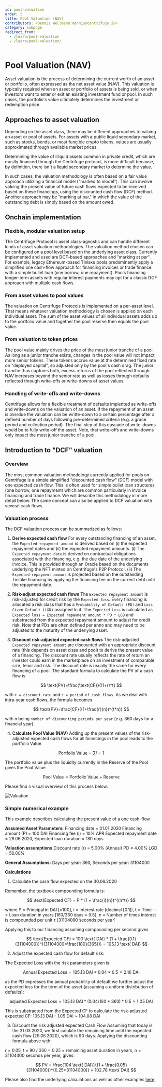 ```yaml
---
id: pool-valuation
order: 5
title: Pool Valuation (NAV)
contributors: <Dennis Wellmann:dennis@centrifuge.io>
category: subpage
redirect_from:
  - /learn/pool-valuation
  - /learn/pool-valuation/
---
```


# Pool Valuation (NAV)

Asset valuation is the process of determining the current worth of an asset or portfolio, often expressed as the net asset value (NAV). This valuation is typically required when an asset or portfolio of assets is being sold, or when investors want to enter or exit an existing investment fund or pool. In such cases, the portfolio's value ultimately determines the investment or redemption price.

## Approaches to asset valuation

Depending on the asset class, there may be different approaches to valuing an asset or pool of assets. For assets with a public liquid secondary market, such as stocks, bonds, or most fungible crypto tokens, values are usually approximated through available market prices.

Determining the value of illiquid assets common in private credit, which are mostly financed through the Centrifuge protocol, is more difficult because, by definition, there isn't a liquid secondary market to determine the value.

In such cases, the valuation methodology is often based on a fair value approach utilizing a financial model ("marked to model"). This can involve valuing the present value of future cash flows expected to be received based on these financings, using the discounted cash flow (DCF) method. Another approach may be "marking at par," in which the value of the outstanding debt is simply based on the amount owed.

## Onchain implementation

### Flexible, modular valuation setup

The Centrifuge Protocol is asset class-agnostic and can handle different kinds of asset valuation methodologies. The valuation method chosen can be configured on a pool level based on the underlying asset class. Currently implemented and used are DCF-based approaches and "marking at par". For example, legacy Ethereum-based Tinlake pools predominantly apply a simplified one cash-flow approach for financing invoices or trade finance with a simple bullet loan (one borrow, one repayment). Pools financing longer-term assets with regular interest payments may opt for a classic DCF approach with multiple cash flows.

### From asset values to pool values

The valuation on Centrifuge Protocols is implemented on a per-asset level. That means whatever valuation methodology is chosen is applied on each individual asset. The sum of the asset values of all individual assets adds up to the portfolio value and together the pool reserve then equals the pool value.

### From valuation to token prices

The pool value mainly drives the price of the most junior tranche of a pool. As long as a junior tranche exists, changes in the pool value will not impact more senior tokens. These tokens accrue value at the determined fixed rate on "deployed capital", so adjusted only by the pool's cash drag. The junior tranche thus captures both, excess returns of the pool reflected through NAV increases beyond the senior rate as well as losses through defaults reflected through write-offs or write-downs of asset values.

### Handling of write-offs and write-downs

Centrifuge allows for a flexible treatment of defaults implented as write-offs and write-downs on the valuation of an asset. If the repayment of an asset is overdue the valuation can be writte-down to a certain percentage after a defined number of days following pre-determined criteria (e.g. a grace period and collection period). The final step of this cascade of write-downs would be to fully write-off the asset. Note, that write-offs and write-downs only impact the most junior tranche of a pool.

## Introduction to "DCF" valuation

### Overview

The most common valuation methodology currently applied for pools on Centrifuge is a simple simplified "discounted cash flow" (DCF) model with one expected cash flow. This is often used for simple bullet loan structures (one borrow, one repayment) which are common particularly in invoice financing and trade finance. We will describe this methodology in more detail below. The same concept can also be applied to DCF valuation with several cash flows.

### Valuation process

The DCF valuation process can be summarized as follows:

1. **Derive expected cash flow**
   For every outstanding financing of an asset, the `Expected repayment amount` is derived based on (i) the expected repayment dates and (ii) the expected repayment amounts.
   (i) The `Expected repayment date` is derived on contractual obligations associated with the financing, e.g. the due date of the underlying invoice. This is provided through an Oracle based on the documents underlying the NFT minted on Centrifuge's P2P Protocol.
   (ii) The `Expected repayment amount` is projected based on the outstanding Tinlake financing by applying the financing fee on the current debt until the repayment date.

2. **Risk-adjust expected cash flows**
   The `Expected repayment amount` is risk-adjusted for credit risk by the `Expected loss`. Every financing is allocated a risk class that has a `Probability of Default (PD)` and `Loss Given Default (LGD)` assigned to it. The `Expected Loss` is calculated as `Expected loss = Expected repayment amount * PD * LGD` and substracted from the expected repayment amount to adjust for credit risk. Note that PDs are often defined per anno and may need to be adjusted to the maturity of the underlying asset.

3. **Discount risk-adjusted expected cash flows**
   The risk-adjusted `Expected repayment amount` are discounted with an appropriate discount rate (this depends on asset class and pool) to derive the present value of a financing. The discount rate usually reflects the rate of return an investor could earn in the marketplace on an investment of comparable size, tenor and risk. The discount rate is usually the same for every financing of a pool.
   The standard formula to calculate the PV of a cash flow is:

$$
\text{PV}=\frac{\text{CF}}{(1+r)^t}
$$

with `r = discount rate` and `t = period of cash flows`. As we deal with intra-year cash flows, the formula becomes

$$
\text{PV}=\frac{CF}{(1+\frac{r}{n})^{t*n}}
$$

with $n$ being `number of discounting periods per year` (e.g. 360 days for a financial year).

4. **Calculate Pool Value (NAV)**
   Adding up the present values of the risk-adjusted expected cash flows for all financings in the pool leads to the portfolio Value.

$$
\text{Portfolio Value} = \sum{i=1}{}{}
$$

The portfolio value plus the liquidity currently in the Reserve of the Pool gives the Pool Value.

$$
\text{Pool Value} = \text{Portfolio Value} + \text{Reserve}
$$

Please find a visual overview of this process below:

![Valuation](./images/calculate_NAV.png#width=80%;)

### Simple numerical example

This example describes calculating the present value of a one cash-flow

**Assumed Asset Parameters:**
Financing date = 01.01.2020
Financing amount (P) = 100 DAI
Financing fee (i) = 10% APR
Expected repayment date = 29.06.2020,
Expected loan duration = 180 days

**Valuation assumptions**
Discount rate (r) = 5.00%
(Annual) PD = 4.00%
LGD = 50.00%

**General Assumptions:**
Days per year: 360,
Seconds per year: 31104000

**Calculations**

1. Calculate the cash flow expected on the 30.06.2020

Remember, the textbook compounding formula is:

$$
\text{Expected CF} = P * (1 + \frac{i}{n})^{(n*t)}
$$

where
P = Principal in DAI [=100],
i = Interest rate (decimal [0.1]),
t = Time --> Loan duration in years [180/360 days = 0.5],
n = Number of times interest is compounded per unit `t` [31104000 seconds per year]

Applying this to our financing assuming compounding per second gives

$$
\text{Expected CF} = 100 \text{ DAI} * (1 + \frac{0.1}{31104000})^{(31104000*\frac{180}{365})} = 105.13 \text{ DAI}
$$

2. Adjust the expected cash flow for default risk:

The Expected Loss with the risk parameters given is

$$
\text{Annual Expected Loss} = 105.13 \text{ DAI} * 0.04 * 0.5 = 2.10 \text{ DAI}
$$

as the PD expresses the annual probability of default we further adjust the expected loss for the term of the asset (assuming a uniform distribution of defaults):

$$
\text{adjusted Expected Loss} = 105.13 \text{ DAI} * (0.04/180*360) * 0.5 = 1.05 \text{ DAI}
$$

This is substracted from the Expected CF to calculate the risk-adjusted expected CF: 105.13 DAI - 1.05 DAI ~ 104.08 DAI

3. Discount the risk adjusted expected Cash Flow
   Assuming that today is the 31.03.2020, we first calulate the remaining time until the expected cash flow (29.06.2020), which is 90 days. Applying the discounting formula above with:

r = 0.05,
t = 90 / 360 = 0.25 = remaining asset duration in years,
n = 31104000 seconds per year,
gives:

$$
PV = \frac{104 \text{ DAI}}{(1 + \frac{0.05}{31104000})^{0.25*31104000}} = 102.78 \text{ DAI}
$$

Please also find the underlying calculations as well as other examples [here](https://docs.google.com/spreadsheets/d/1O124ru0MsdKLsOjRRUqlb4zAoIC5RNgNfQpxbAv1wNw/edit#gid=1005868729).
